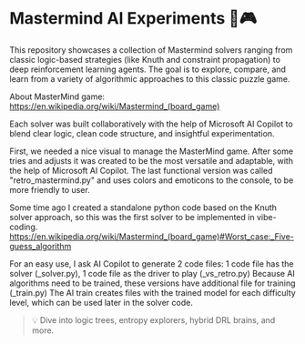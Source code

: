 # Mastermind AI Experiments 🧠🎮

This repository showcases a collection of Mastermind solvers ranging from classic logic-based strategies (like Knuth and constraint propagation) to deep reinforcement learning agents. The goal is to explore, compare, and learn from a variety of algorithmic approaches to this classic puzzle game.

About MasterMind game:
https://en.wikipedia.org/wiki/Mastermind_(board_game)

Each solver was built collaboratively with the help of Microsoft AI Copilot to blend clear logic, clean code structure, and insightful experimentation.

First, we needed a nice visual to manage the MasterMind game.
After some tries and adjusts it was created to be the most versatile and adaptable, with the help of Microsoft AI Copilot.
The last functional version was called "retro_mastermind.py" and uses colors and emoticons to the console, to be more friendly to user.

Some time ago I created a standalone python code based on the Knuth solver approach, so this was the first solver to be implemented in vibe-coding.
https://en.wikipedia.org/wiki/Mastermind_(board_game)#Worst_case:_Five-guess_algorithm

For an easy use, I ask AI Copilot to generate 2 code files: 1 code file has the solver (<algorithm>_solver.py), 1 code file as the driver to play (<algorithm>_vs_retro.py)
Because AI algorithms need to be trained, these versions have additional file for training (<algorithm>_train.py)
The AI train creates files with the trained model for each difficulty level, which can be used later in the solver code.



> 💡 Dive into logic trees, entropy explorers, hybrid DRL brains, and more.
